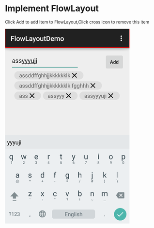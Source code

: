 # Implement FlowLayout
Click Add to add Item to FlowLayout,Click cross icon to remove this item


![alt tag](https://github.com/OnlyWangyn/FlowLayoutDemo/blob/master/screenshot/Screenshot.png)

